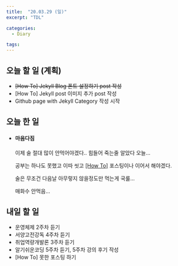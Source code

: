```yaml
---
title:  "20.03.29 (일)"
excerpt: "TDL"

categories:
  - Diary

tags:
---
```


## 오늘 할 일 (계획)

- ~~[How To] Jekyll Blog 폰트 설정하기 post 작성~~
- [How To] Jekyll post 이미지 추가 post 작성
- Github page with Jekyll Category 작성 시작



## 오늘 한 일

- #### 마음다짐

  이제 술 절대 많이 안먹어야겠다.. 힘들어 죽는줄 알았다 오늘...

  공부는 하나도 못했고 이따 씻고 [[How To]](https://nam-ki-bok.github.io/categories/HowTo/) 포스팅이나 이어서 해야겠다.
  
  술은 무조건 다음날 아무렇지 않을정도만 먹는게 국룰...
  
  매화수 안먹음...
  
  
  
  


## 내일 할 일

- 운영체제 2주차 듣기
- 서양고전강독 4주차 듣기
- 취업역량개발론 3주차 듣기
- 알기쉬운코딩 5주차 듣기, 5주차 강의 후기 작성
- [How To] 못한 포스팅 하기


